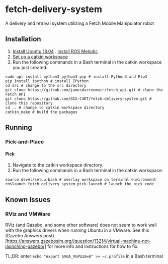# fetch-delivery-system
A delivery and retrival system utilizing a Fetch Mobile Manipulator robot

## Installation
1. [Install Ubuntu 18.04](https://releases.ubuntu.com/18.04/)
. [Install ROS Melodic](http://wiki.ros.org/melodic/Installation/Ubuntu)
2. [Set up a catkin workspace](http://wiki.ros.org/catkin/Tutorials/create_a_workspace)
3. Run the following commands in a Bash terminal in the catkin workspace you just created:
```
sudo apt install python3 python3-pip # install Python3 and Pip3
pip install ipython # install IPython
cd src # change to the src directory
git clone https://github.com/jamesdarrenmuir/fetch_api.git # clone the Fetch API
git clone https://github.com/GIX-C4RT/fetch-delivery-system.git # clone this repository
cd .. # change to catkin workspace directory
catkin_make # build the packages
```

## Running
### Pick-and-Place
#### Pick
1. Navigate to the catkin workspace directory.
2. Run the following commands in a Bash terminal in the catkin workspace:
```
source devel/setup.bash # overlay workspace on terminal environment
roslaunch fetch_delivery_system pick.launch # launch the pick code
```

## Known Issues
### RViz and VMWare
RViz (and Gazebo, and some other software) does not seem to work well with the graphics drivers when running Ubuntu in a VMware.
See this (Gazebo Answers post)[https://answers.gazebosim.org//question/13214/virtual-machine-not-launching-gazebo/]
for more info and instructions for how to fix.

TL;DR: enter `echo "export SVGA_VGPU10=0" >> ~/.profile` in a Bash terminal
